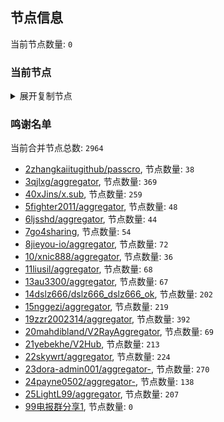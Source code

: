 
## 节点信息
当前节点数量: `0`
### 当前节点
<details>
  <summary>展开复制节点</summary>

    

</details>

### 鸣谢名单
当前合并节点总数: `2964`
- [2zhangkaiitugithub/passcro](https://github.com/zhangkaiitugithub/passcro), 节点数量: `38`
- [3qjlxg/aggregator](https://github.com/qjlxg/aggregator), 节点数量: `369`
- [40xJins/x.sub](https://github.com/0xJins/x.sub), 节点数量: `259`
- [5fighter2011/aggregator](https://github.com/fighter2011/aggregator), 节点数量: `48`
- [6ljsshd/aggregator](https://github.com/ljsshd/aggregator), 节点数量: `44`
- [7go4sharing](https://github.com/go4sharing), 节点数量: `54`
- [8jieyou-io/aggregator](https://github.com/jieyou-io/aggregator), 节点数量: `72`
- [10/xnic888/aggregator](https://github.com/xnic888/aggregator), 节点数量: `36`
- [11liusil/aggregator](https://github.com/liusil/aggregator), 节点数量: `68`
- [13au3300/aggregator](https://github.com/au3300/aggregator), 节点数量: `67`
- [14dslz666/dslz666_dslz666_ok](https://github.com/dslz666/dslz666_dslz666_ok), 节点数量: `202`
- [15nggezi/aggregator](https://github.com/nggezi/aggregator), 节点数量: `219`
- [19zzr2002314/aggregator](https://github.com/zzr2002314/aggregator), 节点数量: `392`
- [20mahdibland/V2RayAggregator](https://github.com/mahdibland/V2RayAggregator), 节点数量: `69`
- [21yebekhe/V2Hub](https://github.com/yebekhe/V2Hub), 节点数量: `213`
- [22skywrt/aggregator](https://github.com/skywrt/aggregator), 节点数量: `224`
- [23dora-admin001/aggregator-](https://github.com/dora-admin001/aggregator-), 节点数量: `270`
- [24payne0502/aggregator-](https://github.com/payne0502/aggregator-), 节点数量: `138`
- [25LightL99/aggregator](https://github.com/LightL99/aggregator), 节点数量: `207`
- [99电报群分享1](https://github.com/cdddbc/getAirport), 节点数量: `0`


